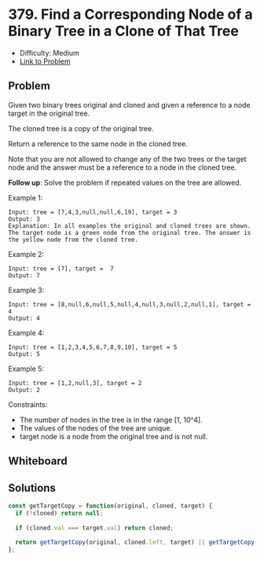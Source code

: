 # 379. Find a Corresponding Node of a Binary Tree in a Clone of That Tree
* Difficulty: Medium
* [Link to Problem](https://leetcode.com/problems/find-a-corresponding-node-of-a-binary-tree-in-a-clone-of-that-tree/)

## Problem
Given two binary trees original and cloned and given a reference to a node target in the original tree.

The cloned tree is a copy of the original tree.

Return a reference to the same node in the cloned tree.

Note that you are not allowed to change any of the two trees or the target node and the answer must be a reference to a node in the cloned tree.

__Follow up__: Solve the problem if repeated values on the tree are allowed.

 

Example 1:

```
Input: tree = [7,4,3,null,null,6,19], target = 3
Output: 3
Explanation: In all examples the original and cloned trees are shown. The target node is a green node from the original tree. The answer is the yellow node from the cloned tree.
```

Example 2:

```
Input: tree = [7], target =  7
Output: 7
```

Example 3:

```
Input: tree = [8,null,6,null,5,null,4,null,3,null,2,null,1], target = 4
Output: 4
```

Example 4:

```
Input: tree = [1,2,3,4,5,6,7,8,9,10], target = 5
Output: 5
```

Example 5:

```
Input: tree = [1,2,null,3], target = 2
Output: 2
```

Constraints:

* The number of nodes in the tree is in the range [1, 10^4].
* The values of the nodes of the tree are unique.
* target node is a node from the original tree and is not null.


## Whiteboard


## Solutions

```javascript
const getTargetCopy = function(original, cloned, target) {
  if (!cloned) return null;
  
  if (cloned.val === target.val) return cloned;
  
  return getTargetCopy(original, cloned.left, target) || getTargetCopy(original, cloned.right, target);
};
```